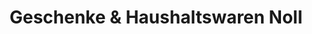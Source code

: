 ---
title: "Geschenke & Haushaltswaren Noll"
url: /sinntal/geschenke-und-haushaltswaren-noll/
shop: Andenken
---